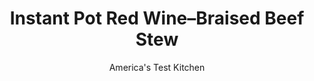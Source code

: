 ---
layout: ../../layouts/MarkdownPostLayout.astro
title: Instant Pot Red Wine–Braised Beef Stew
author: America's Test Kitchen
pubDate: 2023-03-15
description: "Thanks to modern technology, this classic French stew is quick enough to make on a weeknight."
image_url: https://res.cloudinary.com/hksqkdlah/image/upload/ar_1:1,c_fill,dpr_2.0,f_auto,fl_lossy.progressive.strip_profile,g_faces:auto,q_auto:low,w_344/SFS_InstantPotBeefBurgundy-51_gico1v
tags: ["Main Courses","Beef"]
calories: 5124
protein: 49
carbohydrates: 14
fats: 62
fiber: 2
ingredients: ["5 tablespoons, vegetable oil, divided","1 pound, cremini mushrooms, trimmed and halved if small or quartered if large","1½ teaspoons, pepper, divided","1¼ teaspoons, table salt, divided","3 pounds, boneless beef chuck-eye roast, trimmed and cut into 1½-inch pieces","2 , onions, chopped","3 tablespoons, all-purpose flour","2 tablespoons, tomato paste","4 , garlic cloves, minced","2 teaspoons, minced fresh thyme","3 , anchovy fillets, minced","1 cup, dry red wine","¾ cup, chicken broth","6 ounces, salt pork, rind removed, cut into ¼-inch pieces","3 , carrots, peeled and cut into 1-inch lengths","2 , bay leaves","¼ cup, chopped fresh parsley"]
serves: 6
time: "2¼ hours"
instructions: ["Using highest saute function, heat 2 tablespoons oil in Instant Pot until shimmering. Add mushrooms, ½ teaspoon pepper, and ½ teaspoon salt and cook, stirring occasionally, until mushrooms are browned and liquid has nearly evaporated, 8 to 10 minutes. Transfer mushrooms to bowl.","Pat beef dry with paper towels and sprinkle with ½ teaspoon pepper and ½ teaspoon salt. Add 1 tablespoon oil to oil left in pot and heat using highest saute function until just smoking. Brown half of beef on all sides, 6 to 8 minutes; transfer browned and unbrowned beef to second bowl.","Add onions, remaining 2 tablespoons oil, remaining ½ teaspoon pepper, and remaining ¼ teaspoon salt to fat left in pot and cook until onions are softened, 3 to 5 minutes. Stir in flour, tomato paste, garlic, thyme, and anchovies and cook until fragrant, about 1 minute. Stir in wine and broth, scraping up any browned bits. Stir in beef and any accumulated juices, salt pork, carrots, and bay leaves.","Lock lid into place and close pressure-release valve. Select high pressure-cook function and cook for 30 minutes. Turn off Instant Pot and quick-release pressure. Carefully remove lid, allowing steam to escape away from you.","Using large spoon, skim excess fat from surface of stew and remove bay leaves. Stir in mushrooms and bring to simmer using highest saute function. Cook, stirring occasionally, until liquid is slightly thickened and mushrooms are warmed through, about 5 minutes. Turn off Instant Pot and let rest for about 10 minutes (liquid will thicken slightly as it cools). Season with salt and pepper to taste. Sprinkle individual portions with parsley before serving."]
nutrition: ["1403 mg Potassium, K","587 mg Phosphorus, P","97 mg Calcium, Ca","6 mg Iron, Fe","73 mg Magnesium, Mg","1164 mg Sodium, Na","18 mg Zinc, Zn","62 g Total lipid (fat)","14 mg Niacin","32 g Fatty acids, total monounsaturated","7 g Fatty acids, total polyunsaturated","10 mg Vitamin C, total ascorbic acid","178 mg Cholesterol","20 g Fatty acids, total saturated","1 g Fatty acids, total trans","2 g Fiber, total dietary","6 µg Folic acid","48 µg Folate, food","5 g Sugars, total","50 µg Vitamin K (phylloquinone)","362 g Water","17 g Carbohydrate, by difference","58 µg Folate, DFE","49 g Protein","3 mg Vitamin E (alpha-tocopherol)","6 µg Vitamin B-12","1 mg Vitamin B-6","280 µg Vitamin A, RAE","14 g Carbohydrates (net)","854 kcal Energy","5124 calories"]
notes: "If you cant find salt pork, you can substitute thick-cut bacon. Be sure to thoroughly scrape up any browned bits in step 3. Serve with potatoes, rice, or egg noodles."
---